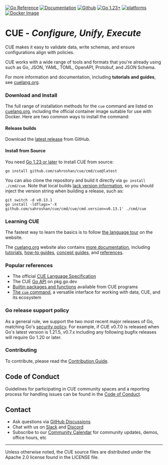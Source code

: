 <!--
 Copyright 2018 The CUE Authors

 Licensed under the Apache License, Version 2.0 (the "License");
 you may not use this file except in compliance with the License.
 You may obtain a copy of the License at

     http://www.apache.org/licenses/LICENSE-2.0

 Unless required by applicable law or agreed to in writing, software
 distributed under the License is distributed on an "AS IS" BASIS,
 WITHOUT WARRANTIES OR CONDITIONS OF ANY KIND, either express or implied.
 See the License for the specific language governing permissions and
 limitations under the License.
-->
[![Go Reference](https://pkg.go.dev/badge/github.com/sahroshan/cue.svg)](https://pkg.go.dev/github.com/sahroshan/cue)
[![Documentation](https://img.shields.io/badge/CUE-Docs-0066ff)](https://cuelang.org/docs/)
[![Github](https://github.com/cue-lang/cue/actions/workflows/trybot.yaml/badge.svg)](https://github.com/cue-lang/cue/actions/workflows/trybot.yaml?query=branch%3Amaster+event%3Apush)
[![Go 1.23+](https://img.shields.io/badge/go-1.23-9cf.svg)](https://golang.org/dl/)
[![platforms](https://img.shields.io/badge/platforms-linux|windows|macos-inactive.svg)]()
[![Docker Image](https://img.shields.io/docker/v/cuelang/cue?sort=semver&label=docker)](https://hub.docker.com/r/cuelang/cue)

# CUE - _Configure, Unify, Execute_

CUE makes it easy to validate data, write schemas,
and ensure configurations align with policies.

CUE works with a wide range of tools and formats that you're already using
such as Go, JSON, YAML, TOML, OpenAPI, Protobuf, and JSON Schema.

For more information and documentation, including __tutorials and guides__, see [cuelang.org](https://cuelang.org).

### Download and Install

The full range of installation methods for the `cue` command are listed on
[cuelang.org](https://cuelang.org/docs/introduction/installation/),
including the official container image suitable for use with Docker.
Here are two common ways to install the command:

#### Release builds

Download the [latest release](https://github.com/cue-lang/cue/releases/latest/) from GitHub.

#### Install from Source

You need [Go 1.23 or later](https://go.dev/doc/install) to install CUE from source:

	go install github.com/sahroshan/cue/cmd/cue@latest

You can also clone the repository and build it directly via `go install ./cmd/cue`.
Note that local builds [lack version information](https://go.dev/issue/50603),
so you should inject the version string when building a release, such as:

	git switch -d v0.13.1
	go install -ldflags='-X github.com/sahroshan/cue/cmd/cue/cmd.version=v0.13.1' ./cmd/cue

### Learning CUE

The fastest way to learn the basics is to follow [the language tour](https://cuelang.org/docs/tour/) on the website.

The [cuelang.org](https://cuelang.org) website also contains
[more documentation](https://cuelang.org/docs/), including
[tutorials](https://cuelang.org/docs/tutorial/),
[how-to guides](https://cuelang.org/docs/howto/),
[concept guides](https://cuelang.org/docs/concept/), and
[references](https://cuelang.org/docs/reference/).

### Popular references

- The official [CUE Language Specification](https://cuelang.org/docs/reference/spec/)
- The CUE [Go API](https://pkg.go.dev/github.com/sahroshan/cue) on pkg.go.dev
- [Builtin packages and functions](https://pkg.go.dev/github.com/sahroshan/cue/pkg)
  available from CUE programs
- [The `cue` command](https://cuelang.org/docs/reference/command/),
  a versatile interface for working with data, CUE, and its ecosystem

### Go release support policy

As a general rule, we support the two most recent major releases of Go,
matching Go's [security policy](https://go.dev/doc/security/policy).
For example, if CUE v0.7.0 is released when Go's latest version is 1.21.5,
v0.7.x including any following bugfix releases will require Go 1.20 or later.

### Contributing

To contribute, please read the [Contribution Guide](CONTRIBUTING.md).

## Code of Conduct

Guidelines for participating in CUE community spaces and a reporting process for
handling issues can be found in the [Code of Conduct](https://cuelang.org/docs/reference/code-of-conduct/).

## Contact

- Ask questions via [GitHub Discussions](https://github.com/cue-lang/cue/discussions)
- Chat with us on [Slack](https://cuelang.org/s/slack) and [Discord](https://cuelang.org/s/discord)
- Subscribe to our [Community Calendar](https://cuelang.org/s/community-calendar) for community updates, demos, office hours, etc

---

Unless otherwise noted, the CUE source files are distributed
under the Apache 2.0 license found in the LICENSE file.
